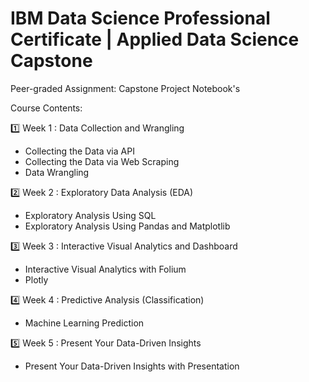# IBM Data Science Professional Certificate | Applied Data Science Capstone

Peer-graded Assignment: Capstone Project Notebook's

Course Contents:

1️⃣ Week 1 : Data Collection and Wrangling
- Collecting the Data via API
- Collecting the Data via Web Scraping
- Data Wrangling

2️⃣ Week 2 : Exploratory Data Analysis (EDA)
- Exploratory Analysis Using SQL
- Exploratory Analysis Using Pandas and Matplotlib

3️⃣ Week 3 : Interactive Visual Analytics and Dashboard
- Interactive Visual Analytics with Folium
- Plotly

4️⃣ Week 4 : Predictive Analysis (Classification)
- Machine Learning Prediction

5️⃣ Week 5 : Present Your Data-Driven Insights
- Present Your Data-Driven Insights with Presentation
